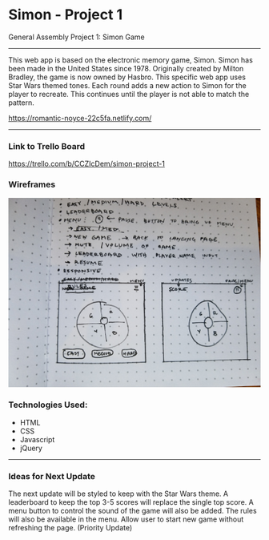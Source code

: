# Simon - Project 1
General Assembly Project 1: Simon Game

---

This web app is based on the electronic memory game, Simon. Simon has been made in the United States since 1978. Originally created by Milton Bradley, the game is now owned by Hasbro. This specific web app uses Star Wars themed tones. Each round adds a new action to Simon for the player to recreate. This continues until the player is not able to match the pattern.



https://romantic-noyce-22c5fa.netlify.com/


---

### Link to Trello Board
https://trello.com/b/CCZIcDem/simon-project-1


### Wireframes
<img src= 'images/Wireframes.jpg' alt='Wireframes'>

### Technologies Used:
* HTML
* CSS
* Javascript
* jQuery


---

### Ideas for Next Update

The next update will be styled to keep with the Star Wars theme.
A leaderboard to keep the top 3-5 scores will replace the single top score.
A menu button to control the sound of the game will also be added.
The rules will also be available in the menu.
Allow user to start new game without refreshing the page. (Priority Update)